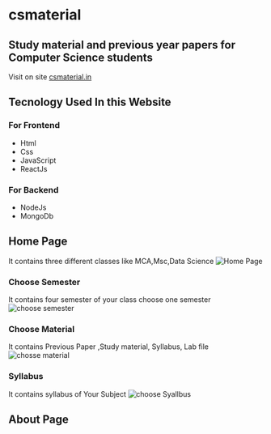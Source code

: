 # csmaterial  

## Study material and previous year papers for Computer Science students    
Visit on site [csmaterial.in](https://www.csmaterial.in/)
## Tecnology Used In this Website
### For Frontend            
- Html 
- Css 
- JavaScript 
- ReactJs
 ### For Backend     
 - NodeJs                           
 - MongoDb 
## Home Page 
It contains three different classes like MCA,Msc,Data Science 
![Home Page](https://github.com/harinder007/csmaterial/assets/96901742/81812747-d84a-4963-9df2-3be036da5d71)

### Choose Semester
It contains four semester of your class choose one semester
![choose semester](https://github.com/harinder007/csmaterial/assets/96901742/d6b30b08-f5b1-4985-a753-dcdc958dfca1)
### Choose Material
It contains Previous Paper ,Study material, Syllabus, Lab file
![chosse material](https://github.com/harinder007/csmaterial/assets/96901742/dd900fbb-5ef5-49e1-ae59-3a5f24d1767e)
### Syllabus
It contains syllabus of Your Subject
![choose Syallbus](https://github.com/harinder007/csmaterial/assets/96901742/6254bd86-fdd9-49b8-a9f7-c7d3cf9f84dc)
## About Page 
